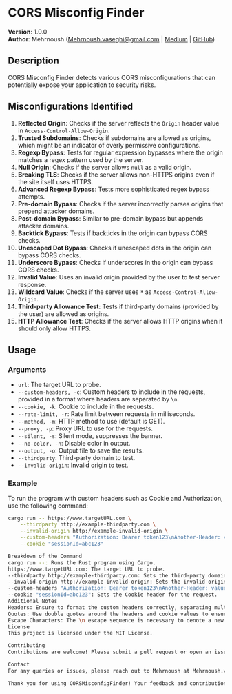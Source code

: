 # CORS Misconfig Finder

**Version**: 1.0.0  
**Author**: Mehrnoush ([Mehrnoush.vaseghi@gmail.com](mailto:Mehrnoush.vaseghi@gmail.com) | [Medium](https://medium.com/@Mehrnoush) | [GitHub](https://github.com/Mehrn0ush))

## Description
CORS Misconfig Finder detects various CORS misconfigurations that can potentially expose your application to security risks.

## Misconfigurations Identified
1. **Reflected Origin**: Checks if the server reflects the `Origin` header value in `Access-Control-Allow-Origin`.
2. **Trusted Subdomains**: Checks if subdomains are allowed as origins, which might be an indicator of overly permissive configurations.
3. **Regexp Bypass**: Tests for regular expression bypasses where the origin matches a regex pattern used by the server.
4. **Null Origin**: Checks if the server allows `null` as a valid origin.
5. **Breaking TLS**: Checks if the server allows non-HTTPS origins even if the site itself uses HTTPS.
6. **Advanced Regexp Bypass**: Tests more sophisticated regex bypass attempts.
7. **Pre-domain Bypass**: Checks if the server incorrectly parses origins that prepend attacker domains.
8. **Post-domain Bypass**: Similar to pre-domain bypass but appends attacker domains.
9. **Backtick Bypass**: Tests if backticks in the origin can bypass CORS checks.
10. **Unescaped Dot Bypass**: Checks if unescaped dots in the origin can bypass CORS checks.
11. **Underscore Bypass**: Checks if underscores in the origin can bypass CORS checks.
12. **Invalid Value**: Uses an invalid origin provided by the user to test server response.
13. **Wildcard Value**: Checks if the server uses `*` as `Access-Control-Allow-Origin`.
14. **Third-party Allowance Test**: Tests if third-party domains (provided by the user) are allowed as origins.
15. **HTTP Allowance Test**: Checks if the server allows HTTP origins when it should only allow HTTPS.

## Usage

### Arguments
- `url`: The target URL to probe.
- `--custom-headers, -c`: Custom headers to include in the requests, provided in a format where headers are separated by `\n`.
- `--cookie, -k`: Cookie to include in the requests.
- `--rate-limit, -r`: Rate limit between requests in milliseconds.
- `--method, -m`: HTTP method to use (default is GET).
- `--proxy, -p`: Proxy URL to use for the requests.
- `--silent, -s`: Silent mode, suppresses the banner.
- `--no-color, -n`: Disable color in output.
- `--output, -o`: Output file to save the results.
- `--thirdparty`: Third-party domain to test.
- `--invalid-origin`: Invalid origin to test.

### Example 
To run the program with custom headers such as Cookie and Authorization, use the following command:

```sh
cargo run -- https://www.targetURL.com \
    --thirdparty http://example-thirdparty.com \
    --invalid-origin http://example-invalid-origin \
    --custom-headers "Authorization: Bearer token123\nAnother-Header: value" \
    --cookie "sessionId=abc123"

Breakdown of the Command
cargo run --: Runs the Rust program using Cargo.
https://www.targetURL.com: The target URL to probe.
--thirdparty http://example-thirdparty.com: Sets the third-party domain to test.
--invalid-origin http://example-invalid-origin: Sets the invalid origin to test.
--custom-headers "Authorization: Bearer token123\nAnother-Header: value": Adds custom headers to the request. Note the \n is used to separate multiple headers.
--cookie "sessionId=abc123": Sets the Cookie header for the request.
Additional Notes
Headers: Ensure to format the custom headers correctly, separating multiple headers with \n.
Quotes: Use double quotes around the headers and cookie values to ensure they are interpreted correctly by the command line.
Escape Characters: The \n escape sequence is necessary to denote a new line within a command-line argument, allowing you to specify multiple headers.
License
This project is licensed under the MIT License.

Contributing
Contributions are welcome! Please submit a pull request or open an issue to discuss any changes.

Contact
For any queries or issues, please reach out to Mehrnoush at Mehrnoush.vaseghi@gmail.com.

Thank you for using CORSMisconfigFinder! Your feedback and contributions are highly appreciated.
